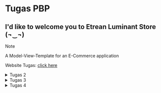# Tugas PBP
## I'd like to welcome you to Etrean Luminant Store (¬‿¬)

> [!NOTE]
> A Model-View-Template for an E-Commerce application 

Website Tugas: [click here](http://figo-favian-pbptugas2figo.pbp.cs.ui.ac.id/)

<details>
  <summary>Tugas 2</summary>

## Tugas 2 💻 

### 🟦🟥 Step-by-step:
1. Membuat Proyek Django baru
  - Membuat folder, directory, dan repo baru
  - Di dalam folder, gunakan `python -m venv venv` untuk membbuat virtual environment yang baru kemudian jalankan
  - Menyiapkan Framework dengan menginstall Django. Jika perlu, install dependencies lainnya dalam `requirements.txt`

  - Setelah semua sudah disiapkan, jalankan `python manage.py startproject [nama project] .` untuk membbuat proyek baru
2.  Buatlah aplikasi dengan menjalankan `python manage.py startapp main`
  -  Dalam `settings.py`, tambahkan `'main'`. Implementasi:
    ```
    INSTALLED_APPS = [
    'main',
     ...
     ]
    ```

3. Melakukan routing
  - Dengan `django.urls` import `path` dan `include` dalam urls.py

4. Membuat model pada aplikasi main 
  - Dalam `models.py` di directory main, import `models`
  - Buat class dengan nama `Product` dengan tiga attribut yaitu `name, price, dan description.`
  ```
  class Product(models.Model):
    mood = models.CharField(max_length=100) # nama produk disini
    price = models.IntegerField()  # harga produk
    description = models.TextField()  # deskripsi produk
  ````
  - Buatlah migrasi mode dengan menjalankan `python manage.py makemigrations`
  - Kemudian eksekusikan migrasi dengan `python manage.py migrate`

5. Membuat sebuah fungsi pada views.py untuk dikembalikan ke dalam sebuah template HTML yang menampilkan nama aplikasi, nama, dan kelas
  - isi views.py:
  ```
from django.shortcuts import render

def ingfo(request):
    context = {
        'nama': 'Figo Favian Ragazo',  # nama
        'kelas': 'PBP F'  # kelas 
    }
    return render(request, 'main.html', context)
  ``` 
  - Buat folder baru bernama di dalam main bernama `templates`
  - Dalam folder tersebut, buatlah file `main.html`
  - Isi main.html:
```
<head>
    <meta charset="UTF-8">
    <meta name="viewport" content="width=device-width, initial-scale=1.0">
    <title>App Info</title>
</head>
<body>
    <h1>Etrean Luminant Store</h1>
    <p>Nama: {{ nama }}</p>
    <p>Kelas: {{ kelas }}</p>
</body>
</html>
```
  -
  
6. Membuat sebuah routing pada urls.py aplikasi main untuk memetakan fungsi yang telah dibuat pada views.py
  - Buatlah file baru dengan nama `urls.py` dalam main
  - Isi urls.py:
```
from django.urls import path
from main.views import ingfo 
app_name = 'main'
urlpatterns = [
    # bisa menambahkan URL utk views
    path('', ingfo, name='main')
]
```

7. Melakukan deployment ke PWS terhadap aplikasi yang sudah dibuat sehingga nantinya dapat diakses oleh teman-temanmu melalui Internet
   - push repository lokal ke PWS 


### 🟦🟥 Bagan 

Visualisasi:

![image](https://github.com/user-attachments/assets/2f8c7cf5-e6a5-4ef3-a54c-3a313b13330b)

[Source Img](https://nitinnain.com/djangos-request-response-cycle/)

> Penjelasan Hubungan Komponen:

`urls.py`: Bertugas mencocokkan URL yang dikirimkan klien dengan view yang sesuai. Misalnya, jika klien mengirimkan request ke /home/, urls.py akan memetakan request tersebut ke view yang menangani halaman home.

`views.py`: Bertanggung jawab untuk menangani logika dari request, termasuk pengambilan data dari model dan menyiapkan data untuk template. Jika data dari database diperlukan, `views.py` akan memanggil `models.py`

`models.py`: Berisi definisi model dan struktur data. Menggunakan Django ORM, model mengatur interaksi dengan database. Misalnya, jika sebuah view memerlukan daftar item dari database, `models.py` akan menyediakan akses ke data tersebut.

`HTML Template`: Setelah data dikumpulkan di view, template digunakan untuk merender data tersebut menjadi halaman web yang akan ditampilkan kepada klien.

`Client Response`: Setelah halaman HTML selesai dirender, Django akan mengembalikannya sebagai respons HTTP ke klien, yang kemudian akan ditampilkan di browser atau perangkat lunak klien.

### 🟦🟥 Fungsi Git 
Fungsi Git dalam pengembangan perangkat lunak: Git adalah alat kontrol versi yang memfasilitasi pelacakan perubahan kode secara efektif dan kolaboratif. Dengan fitur branching dan merging, Git memungkinkan pengembangan beberapa fitur secara paralel tanpa mengganggu kode utama. Git juga menyimpan riwayat perubahan, memungkinkan rollback jika terjadi kesalahan, dan menjaga integritas proyek. Integrasi dengan platform seperti GitHub mendukung kolaborasi tim secara online, menjadikan pengembangan perangkat lunak lebih terstruktur, aman, dan efisien.

### 🟦🟥 Framework Django sebagai permulaan pembelajaran pengembangan perangkat lunak
Mengapa Django dijadikan permulaan pembelajaran pengembangan perangkat lunak: Django dipilih sebagai langkah awal dalam belajar pengembangan perangkat lunak karena memiliki arsitektur yang jelas dan fitur bawaan yang kaya seperti autentikasi dan panel admin. Ini mengurangi beban teknis sehingga pemula bisa fokus pada logika aplikasi. Dokumentasinya yang lengkap, komunitas yang aktif, serta integrasi keamanan membuat Django sangat ramah bagi pemula dan memberikan pondasi yang kuat untuk pengembangan proyek yang lebih besar.

### 🟦🟥 Model pada Django sebagai ORM
Mengapa model pada Django disebut sebagai ORM (Object-Relational Mapping): Django menggunakan ORM untuk memetakan objek dalam kode Python ke tabel di basis data relasional. Dengan ORM, pengembang dapat berinteraksi dengan data menggunakan metode Python tanpa perlu menulis SQL langsung. Setiap class model merepresentasikan tabel, dan setiap atributnya adalah kolom dalam tabel, yang membuat pengelolaan dan manipulasi data lebih mudah dan intuitif.
</details>

<details>
  <summary>Tugas 3</summary>

## Tugas 3 💻 

### 🟦🟥 Jelaskan mengapa kita memerlukan data delivery dalam pengimplementasian sebuah platform?
Dalam pengembangan sebuah platform, pertukaran data antara berbagai komponen sistem baik itu frontend, backend, maupun eksternal merupakan hal yang penting untuk diimplementasikan. Maka dari itu, data delivery dibutuhkan. Sebagai contoh, data delivery biasanya menggunakan protokol seperti HTTP dan data sering kali dikirim dalam format seperti JSON atau XML.

### 🟦🟥 Menurutmu, mana yang lebih baik antara XML dan JSON? Mengapa JSON lebih populer dibandingkan XML?
JSON lebih populer dikarenakan syntax yang lebih sederhana atau mudah dibaca dan dalam pengembagan web, JSON juga lebih ringan dan lebih cepat untuk diproses. Selain itu, JSON juga lebih lebih praktis dan efisien dalam pengiriman data.

### 🟦🟥 Jelaskan fungsi dari method is_valid() pada form Django dan mengapa kita membutuhkan method tersebut?
Pada form Django, fungsi dari method `is_valid` bertujuan untuk memvalidasi data yang dikirimkan oleh pengguna sebelum diproses ke dalam database. Validasi ini mencegah terjadinya kesalahan pada penyimpanan atau pengolahan data seperti tipe data yang salah atau field yang kosong. Jika data invalid, method akan mengembalikan nilai `False`, dan sebaliknya method ini mengembalikan nilai `True` jika data valid.

### 🟦🟥 Mengapa kita membutuhkan csrf_token saat membuat form di Django? Apa yang dapat terjadi jika kita tidak menambahkan csrf_token pada form Django? Bagaimana hal tersebut dapat dimanfaatkan oleh penyerang?
Sebelumnya, CSRF adalah serangan di mana penyerang mencoba membuat permintaan ke server dengan menggunakan kredensial pengguna yang sedang login tanpa sepengetahuan. Dengan menggunakan token CSRF, Django memastikan setiap permintaan POST yang dilakukan berasal dari sumber yang sah yang dibuat oleh aplikasi itu sendiri. Token CSRF memiliki nilai yang unik yang kemudian server akan memverifikasi token tersebut saat menerima permintaan. Jika dibiarkan tanpa `csrf_token`, penyerang dapat mengirimkan permintaan tanpa izin pengguna, mengubah data, dan hal berbahaya lainnya. 

### 🟦🟥 Jelaskan bagaimana cara kamu mengimplementasikan checklist di atas secara step-by-step (bukan hanya sekadar mengikuti tutorial)?
1. Untuk membuat input form untuk objek model, saya terlebih dahulu membuat skeleton berupa kerangka views. Guna melakukan ini sebelum melakukan tahap selanjutnya adalah supaya desain dalam situs web konsisten dan juga mencegah adanya pengulangan kode yang sama.
   Langkah implementasi: Pada direktori utama, inisiasi direktori baru bernama `templates` dan sisipkanlah HTML bernama `base.html` didalamnya (sebagai template dasar). Kemudian, saya menambahkan 'DIRS': [BASE_DIR / 'templates'] dalam settings.py agar `base.html` terbaca 

2. Untuk memperkuat keamanan dalam kode, saya mengubah primary key dari Integer menjadi UUID
   Langkah Implementasi: Hapus `db.sqlite3`, ubah `models.py` dengan import uuid dan tambahkan implementasi yang sesuai, kemudian migrate. 

3. Setelah sudah melakukan setup setup pada langkah selanjutnya, saya mengimplementasi input form. Tujuannya adalah agar saya dapat menambahkan data baru dalam halaman utama (dalam kasus ini, yaitu data Product)
   Langkah implementasi: Dalam direktori `main/`, buatlah `forms.py` kemudian saya menyesuaikan method untuk pembuatan forms. Selanjutnya, saya merevisi `views.py` dengan mengimport beberapa hal dan membuat function baru sebagai penerima request, import method `create_product`

4. Untuk memastikan apakah sudah berhasil, saya menjalankan manage.py dan kemudian membuka http://localhost:8000 

5. Langkah selanjutnya yang saya terapkan adalah dengan membuat 4 fungsi dalam `views.py` berupa XML, JSON, XML by ID, dan JSON by ID sebagai formatnya. Keempat fungsi ini berfungsi untuk memperlihatkan data data baru yang sudah ditambahkan.
   Langkah Implementasi: Membuat masing masing fungsi di dalam `views.py`, kemudian import dan inisiasi path masing masing method di dalam `urls.py`. 
Untuk memeriksa keempat format, saya menggunakan http://localhost:8000/xml/ , http://localhost:8000/json/ , http://localhost:8000/xml/[id]/ , dan http://localhost:8000/json/[id]/ 
Sebagai contoh:
{
    "model": "main.product",
    "pk": "c7af16dd-0ded-4915-b104-cc0cf0b172d8",
    "fields": {
      "name": "Iphone Galaxy Tab",
      "price": 399,
      "description": "Iphone x Android collabb cuyy"
    }
  }
Maka id-nya berupa  "pk": "c7af16dd-0ded-4915-b104-cc0cf0b172d8"

### 🟦🟥 Mengakses keempat URL di poin 2 menggunakan Postman, membuat screenshot dari hasil akses URL pada Postman, dan menambahkannya ke dalam README.md
![image](https://github.com/user-attachments/assets/64c95725-cbc1-49ae-9ba3-771ae9e92a24)
![image](https://github.com/user-attachments/assets/01da1508-8250-4700-b8ca-63d9a55104bf)
![image](https://github.com/user-attachments/assets/bb742c2c-aad9-4279-985e-fc926c1e00f6)
![image](https://github.com/user-attachments/assets/343c602d-06f2-47c4-b92f-e4bca102a12d)

</details>

<details>
  <summary>Tugas 4</summary>

## Tugas 4 💻 

### 🟦🟥 Apa perbedaan antara HttpResponseRedirect() dan redirect()

Secara umum, redirect() lebih fleksibel sebab HttpResponseRedirect() hanya hanya menerima URL sebagai argumen, redirect() mampu menerima model, view, atau URL dan menyederhanakan pengalihan dengan menyelesaikan URL menggunakan fungsi reverse() secara otomatis. 

```python
Contoh HttpResponseRedirect(): `return return HttpResponseRedirect('/main/')`
Contoh redirect(): `return redirect('main:show_main')`
```

### 🟦🟥 Jelaskan cara kerja penghubungan model Product dengan User!

Penghubungan model Product dengan User dilakukan melalui `ForeignKey` yang menghasilkan relasi one-to-many. Relasi one-to-many memastikan bahwa setiap produk dimiliki oleh satu pengguna, namun pengguna tersebut bisa memiliki banyak produk. Dalam implementasi, produk yang dibuat oleh user akan secara otomatis terhubung dengan user yang sedang login menggunakan `request.user`. Jika pengguna dihapus, semua produk yang terkait juga akan ikut dihapus. Relasi ForeignKey menggunakan parameter on_delete=models.CASCADE, yang berarti bahwa jika pengguna (User) dihapus, maka semua produk yang terkait dengan pengguna tersebut juga akan ikut dihapus dari database. Ini membantu menjaga konsistensi data dan mencegah adanya produk yang "terputus" dari pengguna.
Berikut contohnya:

```python
class Product(models.Model): 
user = models.ForeignKey(User, on_delete=models.CASCADE) 
Id models.UUIDField(primary_key=True, default=uuid.uuid4, editable=False) 
name = models.CharField(max_length=100) 
price = models.IntegerField()
description = models.TextField()  
```

### 🟦🟥 Apa perbedaan antara authentication dan authorization, apakah yang dilakukan saat pengguna login? Jelaskan bagaimana Django mengimplementasikan kedua konsep tersebut.

Authentication adalah proses verifikasi identitas user. Tujuan dari autentikasi adalah memastikan bahwa pengguna benar-benar merupakan orang yang mereka klaim. Authorization adalah proses yang menentukan hak akses yang dimiliki pengguna setelah authentication berhasil. Authorization memastikan apakah pengguna memiliki izin untuk mengakses sumber daya atau melakukan tindakan tertentu. Saat proses login, Django akan mengautentikasi melalui username dan password seperti umumnya, jika berhasil maka kemudian user akan diotorisasi. Berikut merupakan contoh implementasi dalam django:

```python
def login_user(request): 

if request.method == 'POST': 
form = AuthenticationForm(data=request.POST)

 if form.is_valid(): 
user = form.get_user()
login(request, user) 
response = HttpResponseRedirect(reverse("main:ingfo")) 
response.set_cookie('last_login', str(datetime.datetime.now())) 
return response
else:
 form = AuthenticationForm(request) 
context = {'form': form} 
return render(request, 'login.html', context)
```

### 🟦🟥 Bagaimana Django mengingat pengguna yang telah login? Jelaskan kegunaan lain dari cookies dan apakah semua cookies aman digunakan?

Django mengingat pengguna yang telah login dengan menggunakan sessions dan cookies. Saat user berhasil login, Django akan membuat session di server yang menyimpan informasi pengguna, seperti ID pengguna dan status autentikasi. Django kemudian mengirimkan session ID ke browser klien dalam bentuk cookie. Setiap kali pengguna melakukan request ke server, browser akan mengirim kembali cookie yang berisi session ID tersebut. Django kemudian membaca session ID tersebut, mencocokkannya dengan informasi sesi yang tersimpan di server, dan melanjutkan interaksi tanpa perlu pengguna login kembali.

Cookies memiliki kegunaan lain seperti menyimpan preferensi pengguna(bahasa yang dipilih, tema tampilan),  menyimpan status login user, melacak aktifitas user di seluruh situs, dan lain lain. Django mengimplementasikan beberapa sistem keamanan kepada cookies seperti CSRF Protection, Secure Cookies, dan HttpOnly, sebab terdapat cookies yang tidak sepenuhnya aman. 

### 🟦🟥 Jelaskan bagaimana cara kamu mengimplementasikan checklist di atas secara step-by-step (bukan hanya sekadar mengikuti tutorial).

✅ Mengimplementasikan fungsi registrasi, login, dan logout untuk memungkinkan pengguna untuk mengakses aplikasi sebelumnya dengan lancar.

1) Mengimplementasikan fungsi register dalam `views.py` dengan method `register`

```python
def register(request):
    form = UserCreationForm()

    if request.method == "POST":
        form = UserCreationForm(request.POST)
        if form.is_valid():
            form.save()
            messages.success(request, 'Your account has been successfully created!')
            return redirect('main:login')
    context = {'form':form}
    return render(request, 'register.html', context)

```

Penjelasan:
> Membuat form pendaftaran melalui `UserCreateForm()` nya Django. Dengan menangani POST, Jika form sudah valid maka data akan disimpan. Kemudian setelah terdaftar, akan di redirect ke halaman login

2) Mengimplementasikan fungsi login dalam `views.py` dengan method `login_user`

```python
def login_user(request):
    if request.method == 'POST':
        form = AuthenticationForm(data=request.POST)

        if form.is_valid():
            user = form.get_user()
            login(request, user)
            response = HttpResponseRedirect(reverse("main:ingfo"))
            response.set_cookie('last_login', str(datetime.datetime.now()))
            return response

    else:
        form = AuthenticationForm(request)
    context = {'form': form}
    return render(request, 'login.html', context)
```

Penjelasan:
> method ini menggunakan beberapa fungsi dari Django seperti AuthenticationForm untuk login, kemudian jika berhasil `HttpResponseRedirect` akan meredirect ke halaman utama.

3) Mengimplementasikan fungsi  dalam `views.py` dengan method `logout_user`

```python
def logout_user(request):
    logout(request)
    response = HttpResponseRedirect(reverse('main:login'))
    response.delete_cookie('last_login')
    return response
```

> Penjelasan:
* logout() akan menghapus session user dan setelah itu cookie akan di delete

4) Memetakan masing masing method ke dalam `urls.py`:

```python
urlpatterns = [
    ...
    path('register/', register, name='register'),
    path('login/', login_user, name='login'),
    path('logout/', logout_user, name='logout'),
]
```

5) Menambahkan `@login_required(login_url='/login')` di `views.py` untuk pengguna yang ingin login.


✅ Membuat dua akun pengguna dengan masing-masing tiga dummy data menggunakan model yang telah dibuat pada aplikasi sebelumnya untuk setiap akun di lokal.

1) Berikut dua akun pengguna yang diregister:

![Screenshot 2024-09-25 082118](https://github.com/user-attachments/assets/6fc9ca28-9ca7-4e31-980e-db67c430c9d8)

![Screenshot 2024-09-25 082234](https://github.com/user-attachments/assets/e717dc92-90e8-4f93-bd4e-9e3c765afa29)


2) Login kedua user dan tambahkan masing masing tiga dummy:

![Screenshot 2024-09-25 083216](https://github.com/user-attachments/assets/5e2513f9-d82f-4f88-948d-2612fd3f92ae)

![Screenshot 2024-09-25 083500](https://github.com/user-attachments/assets/ba59cc07-c53b-48d0-9c4c-321a3f6ac23e)


✅ Menghubungkan model Product dengan `User`

Mengupdate method `Product` di `models.py`

```python
class Product(models.Model):
    user = models.ForeignKey(User, on_delete=models.CASCADE)
    id = models.UUIDField(primary_key=True, default=uuid.uuid4, editable=False)
    name = models.CharField(max_length=100) 
    price = models.IntegerField()  
    description = models.TextField()  
```


> Penjelasan: Menambahkan field user dengan value `models.ForeignKey`. Penambahan ini akan menghubungkan User dengan Product dan akan berguna agar user dapat memiliki banyak Product. 


✅ Menampilkan detail informasi pengguna yang sedang logged in seperti username dan menerapkan cookies seperti last login pada halaman utama aplikasi.

1) Membuat cookie dengan nama `last_login` berisi waktu dari user login saat user tersebut berhasil login

```python
def login_user(request):
   if request.method == 'POST':
      form = AuthenticationForm(data=request.POST)

      if form.is_valid():
        user = form.get_user()
        login(request, user)
        response = HttpResponseRedirect(reverse("main:ingfo"))
        response.set_cookie('last_login', str(datetime.datetime.now()))
        return response

   else:
      form = AuthenticationForm(request)
   context = {'form': form}
   return render(request, 'login.html', context)
```

2) Menampilkan username sesuai data dengan menggunakan `request.user.username`:

```python
@login_required(login_url='/login')
def ingfo(request):
    product_entries = Product.objects.filter(user=request.user)
    
    context = {
        'nama': request.user.username,  # nama
        'kelas': 'PBP F',  # kelas 
        'product_entries': product_entries,
        'last_login': request.COOKIES['last_login'],
        }
    
    return render(request, 'main.html', context)
```

3) Username dan waktu login ditampilkan di `main.html` dengan format `{{ }} `
```python
<p>Nama: {{ nama }}</p>
<h5>Sesi terakhir login: {{ last_login }}</h5>
 ```
</details>  


